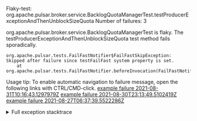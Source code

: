         
Flaky-test: org.apache.pulsar.broker.service.BacklogQuotaManagerTest.testProducerExceptionAndThenUnblockSizeQuota
Number of failures: 3

org.apache.pulsar.broker.service.BacklogQuotaManagerTest is flaky. The testProducerExceptionAndThenUnblockSizeQuota test method fails sporadically.

```
org.apache.pulsar.tests.FailFastNotifier$FailFastSkipException: Skipped after failure since testFailFast system property is set.
	at org.apache.pulsar.tests.FailFastNotifier.beforeInvocation(FailFastNotifier.java:88)

```

Usage tip: To enable automatic navigation to failure message, open the following links with CTRL/CMD-click.
[example failure 2021-08-31T10:16:43.1297979Z](https://github.com/apache/pulsar/runs/3471501156?check_suite_focus=true#step:10:2197)
[example failure 2021-08-30T23:13:49.5102419Z](https://github.com/apache/pulsar/runs/3467152431?check_suite_focus=true#step:9:1507)
[example failure 2021-08-27T06:37:39.5522286Z](https://github.com/apache/pulsar/runs/3440411059?check_suite_focus=true#step:9:3429)


<details>
<summary>Full exception stacktrace</summary>
<code><pre>
org.apache.pulsar.tests.FailFastNotifier$FailFastSkipException: Skipped after failure since testFailFast system property is set.
	at org.apache.pulsar.tests.FailFastNotifier.beforeInvocation(FailFastNotifier.java:88)

</pre></code>
</details>

